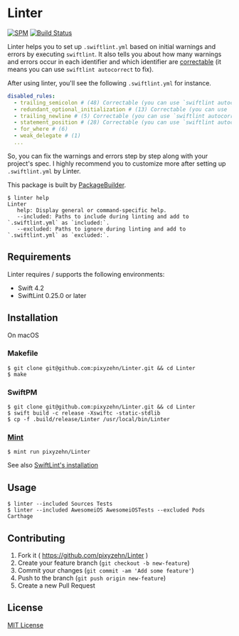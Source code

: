 # Linter
[![SPM](https://img.shields.io/badge/spm-compatible-brightgreen.svg?style=flat)](https://github.com/apple/swift-package-manager)
[![Build Status](https://travis-ci.org/pixyzehn/Linter.svg?branch=master)](https://travis-ci.org/pixyzehn/Linter)

Linter helps you to set up `.swiftlint.yml` based on initial warnings and errors by executing `swiftlint`. It also tells you about how many warnings and errors occur in each identifier and which identifier are [correctable](https://github.com/realm/SwiftLint#auto-correct) (it means you can use `swiftlint autocorrect` to fix).

After using linter, you'll see the following `.swiftlint.yml` for instance.

```yaml
disabled_rules:
  - trailing_semicolon # (48) Correctable (you can use `swiftlint autocorrect` to fix)
  - redundant_optional_initialization # (13) Correctable (you can use `swiftlint autocorrect` to fix)
  - trailing_newline # (5) Correctable (you can use `swiftlint autocorrect` to fix)
  - statement_position # (28) Correctable (you can use `swiftlint autocorrect` to fix)
  - for_where # (6)
  - weak_delegate # (1)
  ...
```

So, you can fix the warnings and errors step by step along with your project's spec.
I highly recommend you to customize more after setting up `.swiftlint.yml` by Linter.

This package is built by [PackageBuilder](https://github.com/pixyzehn/PackageBuilder).

```console
$ linter help
Linter
   help: Display general or command-specific help.
   --included: Paths to include during linting and add to `.swiftlint.yml` as `included:`.
   --excluded: Paths to ignore during linting and add to `.swiftlint.yml` as `excluded:`.
```

## Requirements

Linter requires / supports the following environments:

- Swift 4.2
- SwiftLint 0.25.0 or later

## Installation

On macOS

### Makefile

```console
$ git clone git@github.com:pixyzehn/Linter.git && cd Linter
$ make
```

### SwiftPM

```console
$ git clone git@github.com:pixyzehn/Linter.git && cd Linter
$ swift build -c release -Xswiftc -static-stdlib
$ cp -f .build/release/Linter /usr/local/bin/Linter
```

### [Mint](https://github.com/yonaskolb/mint)
```console
$ mint run pixyzehn/Linter
```

See also [SwiftLint's installation](https://github.com/realm/SwiftLint#installation)

## Usage

```console
$ linter --included Sources Tests
$ linter --included AwesomeiOS AwesomeiOSTests --excluded Pods Carthage
```

## Contributing

1. Fork it ( https://github.com/pixyzehn/Linter )
2. Create your feature branch (`git checkout -b new-feature`)
3. Commit your changes (`git commit -am 'Add some feature'`)
4. Push to the branch (`git push origin new-feature`)
5. Create a new Pull Request

## License
[MIT License](https://github.com/pixyzehn/Linter/blob/master/LICENSE)
